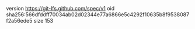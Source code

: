 version https://git-lfs.github.com/spec/v1
oid sha256:566dfddff70034ab02d02344e77a6866e5c4292f10635b8f9538087f2a56ede5
size 153
